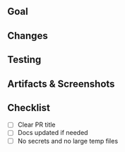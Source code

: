 ## Goal


## Changes


## Testing


## Artifacts & Screenshots


## Checklist
- [ ] Clear PR title
- [ ] Docs updated if needed
- [ ] No secrets and no large temp files